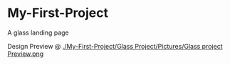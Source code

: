 # My-First-Project
A glass landing page

Design Preview @ [./My-First-Project/Glass Project/Pictures/Glass project Preview.png](https://github.com/Emmakin/My-First-Project/blob/d902785e5f1ded15ce6ae79148b52c36180f782b/Glass%20Project/Pictures/Glass%20project%20Preview.png)

